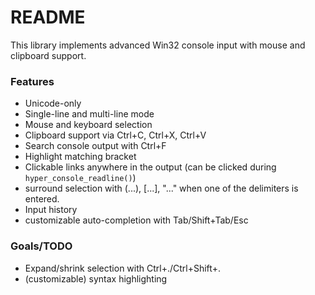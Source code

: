 # README #

This library implements advanced Win32 console input with mouse and clipboard support. 

### Features ###

* Unicode-only
* Single-line and multi-line mode
* Mouse and keyboard selection
* Clipboard support via Ctrl+C, Ctrl+X, Ctrl+V
* Search console output with Ctrl+F
* Highlight matching bracket
* Clickable links anywhere in the output (can be clicked during `hyper_console_readline()`)
* surround selection with (...), [...], "..." when one of the delimiters is entered.
* Input history
* customizable auto-completion with Tab/Shift+Tab/Esc

### Goals/TODO ###

* Expand/shrink selection with Ctrl+./Ctrl+Shift+.
* (customizable) syntax highlighting
